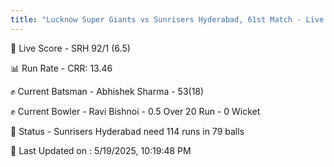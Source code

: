 ```yaml
---
title: "Lucknow Super Giants vs Sunrisers Hyderabad, 61st Match - Live Cricket Score"
---
```


🔴 Live Score - SRH 92/1 (6.5)  

📊 Run Rate - CRR: 13.46  

✊ Current Batsman - Abhishek Sharma - 53(18)  

✊ Current Bowler - Ravi Bishnoi - 0.5 Over 20 Run - 0 Wicket  

📑 Status - Sunrisers Hyderabad need 114 runs in 79 balls

📝 Last Updated on : 5/19/2025, 10:19:48 PM  

